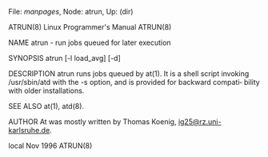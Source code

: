 File: *manpages*,  Node: atrun,  Up: (dir)

ATRUN(8)                   Linux Programmer's Manual                  ATRUN(8)



NAME
       atrun - run jobs queued for later execution

SYNOPSIS
       atrun [-l load_avg] [-d]

DESCRIPTION
       atrun  runs  jobs  queued  by  at(1).   It  is  a shell script invoking
       /usr/sbin/atd with the -s option, and is provided for backward compati‐
       bility with older installations.

SEE ALSO
       at(1), atd(8).

AUTHOR
       At was mostly written by Thomas Koenig, ig25@rz.uni-karlsruhe.de.



local                              Nov 1996                           ATRUN(8)
